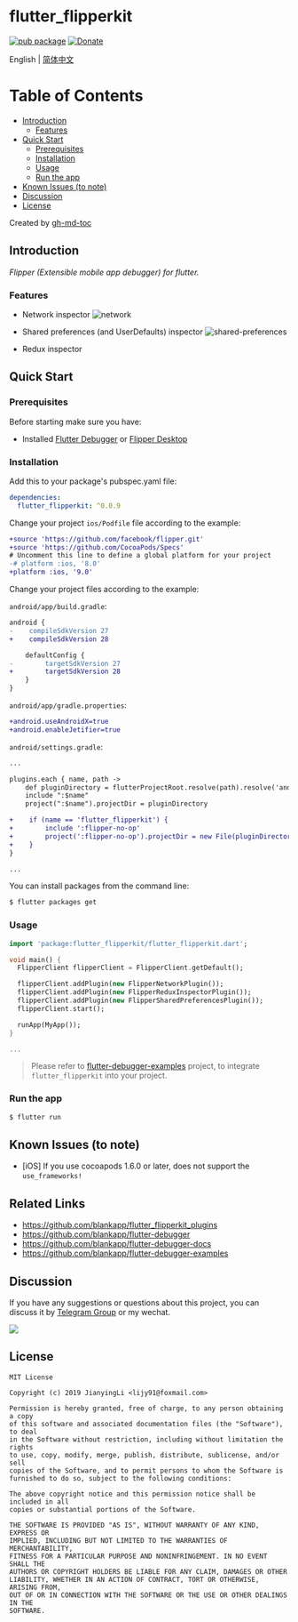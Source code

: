 # flutter_flipperkit

[![pub package](https://img.shields.io/pub/v/flutter_flipperkit.svg)](https://pub.dartlang.org/packages/flutter_flipperkit)
[![Donate](https://img.shields.io/badge/Donate-PayPal-green.svg)](https://www.paypal.com/cgi-bin/webscr?cmd=_donations&business=lijy91%40live.com&currency_code=USD&source=url)

English | [简体中文](./README.zh_CN.md)

Table of Contents
=================

  * [Introduction](#introduction)
      * [Features](#features)
  * [Quick Start](#quick-start)
      * [Prerequisites](#prerequisites)
      * [Installation](#installation)
      * [Usage](#usage)
      * [Run the app](#run-the-app)
  * [Known Issues (to note)](#known-issues-to-note)
  * [Discussion](#discussion)
  * [License](#license)

Created by [gh-md-toc](https://github.com/ekalinin/github-markdown-toc)

## Introduction

*Flipper (Extensible mobile app debugger) for flutter.*

### Features

- Network inspector
![network](https://fbflipper.com/docs/assets/network.png)

- Shared preferences (and UserDefaults) inspector
![shared-preferences](https://fbflipper.com/docs/assets/shared-preferences.png)

- Redux inspector

## Quick Start

### Prerequisites

Before starting make sure you have:

- Installed [Flutter Debugger](https://github.com/blankapp/flutter-debugger) or [Flipper Desktop](https://fbflipper.com/docs/getting-started.html)

### Installation

Add this to your package's pubspec.yaml file:

```yaml
dependencies:
  flutter_flipperkit: ^0.0.9
```

Change your project `ios/Podfile` file according to the example:

```diff
+source 'https://github.com/facebook/flipper.git'
+source 'https://github.com/CocoaPods/Specs'
# Uncomment this line to define a global platform for your project
-# platform :ios, '8.0'
+platform :ios, '9.0'
```

Change your project files according to the example:

`android/app/build.gradle`:

```diff
android {
-    compileSdkVersion 27
+    compileSdkVersion 28

    defaultConfig {
-        targetSdkVersion 27
+        targetSdkVersion 28
    }
}
```

`android/app/gradle.properties`:

```diff
+android.useAndroidX=true
+android.enableJetifier=true
```

`android/settings.gradle`:
```diff
...

plugins.each { name, path ->
    def pluginDirectory = flutterProjectRoot.resolve(path).resolve('android').toFile()
    include ":$name"
    project(":$name").projectDir = pluginDirectory

+    if (name == 'flutter_flipperkit') {
+        include ':flipper-no-op'
+        project(':flipper-no-op').projectDir = new File(pluginDirectory, 'flipper-no-op')
+    }
}

...

```

You can install packages from the command line:

```bash
$ flutter packages get
```

### Usage

```dart
import 'package:flutter_flipperkit/flutter_flipperkit.dart';

void main() {
  FlipperClient flipperClient = FlipperClient.getDefault();

  flipperClient.addPlugin(new FlipperNetworkPlugin());
  flipperClient.addPlugin(new FlipperReduxInspectorPlugin());
  flipperClient.addPlugin(new FlipperSharedPreferencesPlugin());
  flipperClient.start();

  runApp(MyApp());
}

...

```

> Please refer to  [flutter-debugger-examples](https://github.com/blankapp/flutter-debugger-examples) project, to integrate `flutter_flipperkit` into your project.

### Run the app

```bash
$ flutter run
```

## Known Issues (to note)

- [iOS] If you use cocoapods 1.6.0 or later, does not support the `use_frameworks!`

## Related Links

- https://github.com/blankapp/flutter_flipperkit_plugins
- https://github.com/blankapp/flutter-debugger
- https://github.com/blankapp/flutter-debugger-docs
- https://github.com/blankapp/flutter-debugger-examples

## Discussion

If you have any suggestions or questions about this project, you can discuss it by [Telegram Group](https://t.me/flutterdebugger) or my wechat.

![](http://blankapp.org/assets/images/wechat_qrcode.png)

## License

```
MIT License

Copyright (c) 2019 JianyingLi <lijy91@foxmail.com>

Permission is hereby granted, free of charge, to any person obtaining a copy
of this software and associated documentation files (the "Software"), to deal
in the Software without restriction, including without limitation the rights
to use, copy, modify, merge, publish, distribute, sublicense, and/or sell
copies of the Software, and to permit persons to whom the Software is
furnished to do so, subject to the following conditions:

The above copyright notice and this permission notice shall be included in all
copies or substantial portions of the Software.

THE SOFTWARE IS PROVIDED "AS IS", WITHOUT WARRANTY OF ANY KIND, EXPRESS OR
IMPLIED, INCLUDING BUT NOT LIMITED TO THE WARRANTIES OF MERCHANTABILITY,
FITNESS FOR A PARTICULAR PURPOSE AND NONINFRINGEMENT. IN NO EVENT SHALL THE
AUTHORS OR COPYRIGHT HOLDERS BE LIABLE FOR ANY CLAIM, DAMAGES OR OTHER
LIABILITY, WHETHER IN AN ACTION OF CONTRACT, TORT OR OTHERWISE, ARISING FROM,
OUT OF OR IN CONNECTION WITH THE SOFTWARE OR THE USE OR OTHER DEALINGS IN THE
SOFTWARE.
```